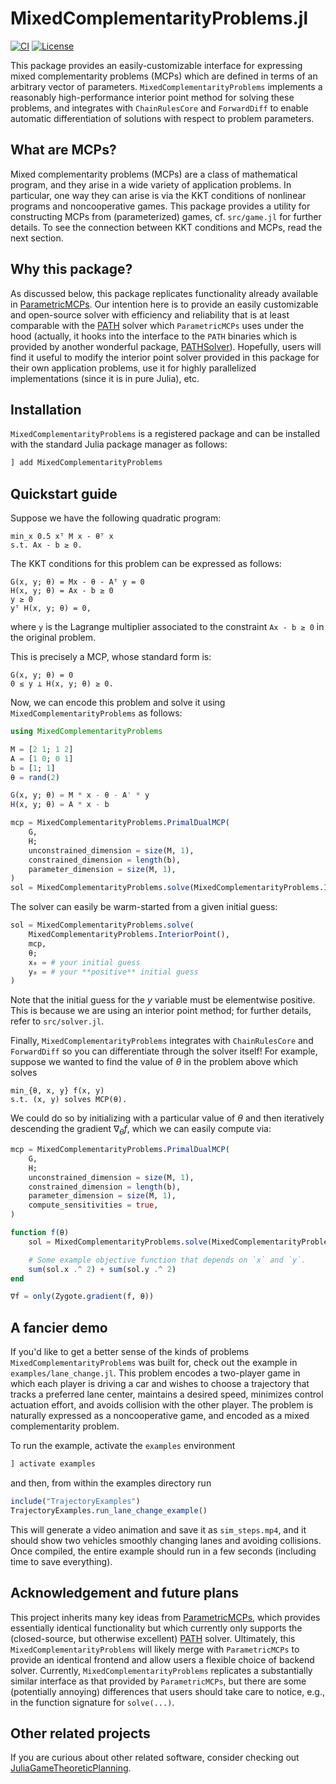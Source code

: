 # MixedComplementarityProblems.jl

[![CI](https://github.com/CLeARoboticsLab/MixedComplementarityProblems.jl/actions/workflows/test.yml/badge.svg)](https://github.com/CLeARoboticsLab/MixedComplementarityProblems.jl/actions/workflows/test.yml)
[![License](https://img.shields.io/badge/license-BSD-new)](https://opensource.org/license/bsd-3-clause)

This package provides an easily-customizable interface for expressing mixed complementarity problems (MCPs) which are defined in terms of an arbitrary vector of parameters. `MixedComplementarityProblems` implements a reasonably high-performance interior point method for solving these problems, and integrates with `ChainRulesCore` and `ForwardDiff` to enable automatic differentiation of solutions with respect to problem parameters.

## What are MCPs?

Mixed complementarity problems (MCPs) are a class of mathematical program, and they arise in a wide variety of application problems. In particular, one way they can arise is via the KKT conditions of nonlinear programs and noncooperative games. This package provides a utility for constructing MCPs from (parameterized) games, cf. `src/game.jl` for further details. To see the connection between KKT conditions and MCPs, read the next section.

## Why this package?

As discussed below, this package replicates functionality already available in [ParametricMCPs](https://github.com/JuliaGameTheoreticPlanning/ParametricMCPs.jl). Our intention here is to provide an easily customizable and open-source solver with efficiency and reliability that is at least comparable with the [PATH](https://pages.cs.wisc.edu/~ferris/path.html) solver which `ParametricMCPs` uses under the hood (actually, it hooks into the interface to the `PATH` binaries which is provided by another wonderful package, [PATHSolver](https://github.com/chkwon/PATHSolver.jl)). Hopefully, users will find it useful to modify the interior point solver provided in this package for their own application problems, use it for highly parallelized implementations (since it is in pure Julia), etc.

## Installation

`MixedComplementarityProblems` is a registered package and can be installed with the standard Julia package manager as follows:
```julia
] add MixedComplementarityProblems
```

## Quickstart guide

Suppose we have the following quadratic program:
```displaymath
min_x 0.5 xᵀ M x - θᵀ x
s.t. Ax - b ≥ 0.
```

The KKT conditions for this problem can be expressed as follows:
```displaymath
G(x, y; θ) = Mx - θ - Aᵀ y = 0
H(x, y; θ) = Ax - b ≥ 0
y ≥ 0
yᵀ H(x, y; θ) = 0,
```
where `y` is the Lagrange multiplier associated to the constraint `Ax - b ≥ 0` in the original problem.

This is precisely a MCP, whose standard form is:
```displaymath
G(x, y; θ) = 0
0 ≤ y ⟂ H(x, y; θ) ≥ 0.
```

Now, we can encode this problem and solve it using `MixedComplementarityProblems` as follows:

```julia
using MixedComplementarityProblems

M = [2 1; 1 2]
A = [1 0; 0 1]
b = [1; 1]
θ = rand(2)

G(x, y; θ) = M * x - θ - A' * y
H(x, y; θ) = A * x - b

mcp = MixedComplementarityProblems.PrimalDualMCP(
    G,
    H;
    unconstrained_dimension = size(M, 1),
    constrained_dimension = length(b),
    parameter_dimension = size(M, 1),
)
sol = MixedComplementarityProblems.solve(MixedComplementarityProblems.InteriorPoint(), mcp, θ)
```

The solver can easily be warm-started from a given initial guess:
```julia
sol = MixedComplementarityProblems.solve(
    MixedComplementarityProblems.InteriorPoint(),
    mcp,
    θ;
    x₀ = # your initial guess
    y₀ = # your **positive** initial guess
)
```

Note that the initial guess for the $y$ variable must be elementwise positive. This is because we are using an interior point method; for further details, refer to `src/solver.jl`.

Finally, `MixedComplementarityProblems` integrates with `ChainRulesCore` and `ForwardDiff` so you can differentiate through the solver itself! For example, suppose we wanted to find the value of $\theta$ in the problem above which solves
```displaymath
min_{θ, x, y} f(x, y)
s.t. (x, y) solves MCP(θ).
```

We could do so by initializing with a particular value of $\theta$ and then iteratively descending the gradient $\nabla_\theta f$, which we can easily compute via:
```julia
mcp = MixedComplementarityProblems.PrimalDualMCP(
    G,
    H;
    unconstrained_dimension = size(M, 1),
    constrained_dimension = length(b),
    parameter_dimension = size(M, 1),
    compute_sensitivities = true,
)

function f(θ)
    sol = MixedComplementarityProblems.solve(MixedComplementarityProblems.InteriorPoint(), mcp, θ)

    # Some example objective function that depends on `x` and `y`.
    sum(sol.x .^ 2) + sum(sol.y .^ 2)
end

∇f = only(Zygote.gradient(f, θ))
```

## A fancier demo

If you'd like to get a better sense of the kinds of problems `MixedComplementarityProblems` was built for, check out the example in `examples/lane_change.jl`. This problem encodes a two-player game in which each player is driving a car and wishes to choose a trajectory that tracks a preferred lane center, maintains a desired speed, minimizes control actuation effort, and avoids collision with the other player. The problem is naturally expressed as a noncooperative game, and encoded as a mixed complementarity problem.

To run the example, activate the `examples` environment
```julia
] activate examples
```
and then, from within the examples directory run
```julia
include("TrajectoryExamples")
TrajectoryExamples.run_lane_change_example()
```

This will generate a video animation and save it as `sim_steps.mp4`, and it should show two vehicles smoothly changing lanes and avoiding collisions. Once compiled, the entire example should run in a few seconds (including time to save everything).

## Acknowledgement and future plans

This project inherits many key ideas from [ParametricMCPs](https://github.com/JuliaGameTheoreticPlanning/ParametricMCPs.jl), which provides essentially identical functionality but which currently only supports the (closed-source, but otherwise excellent) [PATH](https://pages.cs.wisc.edu/~ferris/path.html) solver. Ultimately, this `MixedComplementarityProblems` will likely merge with `ParametricMCPs` to provide an identical frontend and allow users a flexible choice of backend solver. Currently, `MixedComplementarityProblems` replicates a substantially similar interface as that provided by `ParametricMCPs`, but there are some (potentially annoying) differences that users should take care to notice, e.g., in the function signature for `solve(...)`.

## Other related projects

If you are curious about other related software, consider checking out [JuliaGameTheoreticPlanning](https://github.com/orgs/JuliaGameTheoreticPlanning/repositories).
